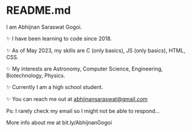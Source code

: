 # README.md

I am Abhijnan Saraswat Gogoi.

✨ I have been learning to code since 2018.

✨ As of May 2023, my skills are C (only basics), JS (only basics), HTML, CSS.

✨ My interests are Astronomy, Computer Science, Engineering, Biotechnology, Physics.

✨ Currently I am a high school student.

✨ You can reach me out at abhijnansaraswat@gmail.com

   Ps: I rarely check my email so I might not be able to respond...

More info about me at bit.ly/AbhijnanGogoi
